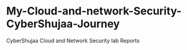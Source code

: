 # My-Cloud-and-network-Security-CyberShujaa-Journey
CyberShujaa  Cloud and Network Security lab Reports
